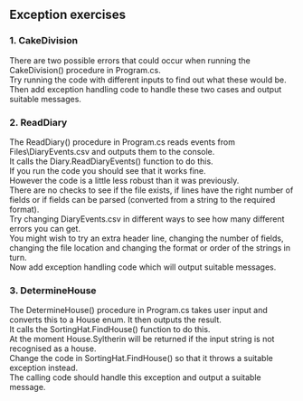## Exception exercises

### 1. CakeDivision
There are two possible errors that could occur when running the CakeDivision() procedure in Program.cs.<br/>
Try running the code with different inputs to find out what these would be.<br/>
Then add exception handling code to handle these two cases and output suitable messages.<br/>

### 2. ReadDiary
The ReadDiary() procedure in Program.cs reads events from Files\DiaryEvents.csv and outputs them to the console.<br/>
It calls the Diary.ReadDiaryEvents() function to do this.<br/>
If you run the code you should see that it works fine.<br/>
However the code is a little less robust than it was previously.<br/>
There are no checks to see if the file exists, if lines have the right number of fields or if fields can be parsed (converted from a string to the required format).<br/>
Try changing DiaryEvents.csv in different ways to see how many different errors you can get.<br/>
You might wish to try an extra header line, changing the number of fields, changing the file location and changing the format or order of the strings in turn.<br/>
Now add exception handling code which will output suitable messages.<br/>

### 3. DetermineHouse
The DetermineHouse() procedure in Program.cs takes user input and converts this to a House enum. It then outputs the result.<br/>
It calls the SortingHat.FindHouse() function to do this.<br/>
At the moment House.Syltherin will be returned if the input string is not recognised as a house.<br/>
Change the code in SortingHat.FindHouse() so that it throws a suitable exception instead.<br/>
The calling code should handle this exception and output a suitable message.<br/>
